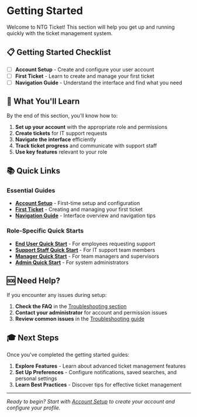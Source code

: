 # Getting Started

Welcome to NTG Ticket! This section will help you get up and running quickly with the ticket management system.

## 📋 Getting Started Checklist

- [ ] **Account Setup** - Create and configure your user account
- [ ] **First Ticket** - Learn to create and manage your first ticket
- [ ] **Navigation Guide** - Understand the interface and find what you need

## 🎯 What You'll Learn

By the end of this section, you'll know how to:

1. **Set up your account** with the appropriate role and permissions
2. **Create tickets** for IT support requests
3. **Navigate the interface** efficiently
4. **Track ticket progress** and communicate with support staff
5. **Use key features** relevant to your role

## 📚 Quick Links

### Essential Guides
- **[Account Setup](./Account%20Setup.md)** - First-time setup and configuration
- **[First Ticket](./First%20Ticket.md)** - Creating and managing your first ticket
- **[Navigation Guide](./Navigation%20Guide.md)** - Interface overview and navigation tips

### Role-Specific Quick Starts
- **[End User Quick Start](./Account%20Setup.md#end-user-quick-start)** - For employees requesting support
- **[Support Staff Quick Start](./Account%20Setup.md#support-staff-quick-start)** - For IT support team members
- **[Manager Quick Start](./Account%20Setup.md#manager-quick-start)** - For team managers and supervisors
- **[Admin Quick Start](./Account%20Setup.md#admin-quick-start)** - For system administrators

## 🆘 Need Help?

If you encounter any issues during setup:

1. **Check the FAQ** in the [Troubleshooting section](../Troubleshooting/FAQ.md)
2. **Contact your administrator** for account and permission issues
3. **Review common issues** in the [Troubleshooting guide](../Troubleshooting/Common%20Issues.md)

## 🎓 Next Steps

Once you've completed the getting started guides:

1. **Explore Features** - Learn about advanced ticket management features
2. **Set Up Preferences** - Configure notifications, saved searches, and personal settings
3. **Learn Best Practices** - Discover tips for effective ticket management

---

*Ready to begin? Start with [Account Setup](./Account%20Setup.md) to create your account and configure your profile.*
